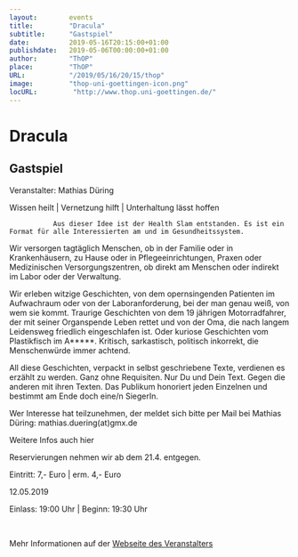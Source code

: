 ```yaml
---
layout:        events
title:         "Dracula"
subtitle:      "Gastspiel"
date:          2019-05-16T20:15:00+01:00
publishdate:   2019-05-06T00:00:00+01:00
author:        "ThOP"
place:         "ThOP"
URL:           "/2019/05/16/20/15/thop"
image:         "thop-uni-goettingen-icon.png"
locURL:         "http://www.thop.uni-goettingen.de/"
---
```


Dracula
===========

Gastspiel
-----------



Veranstalter: Mathias Düring 

Wissen heilt | Vernetzung hilft | Unterhaltung lässt hoffen 



               Aus dieser Idee ist der Health Slam entstanden. Es ist ein Format für alle Interessierten am und im Gesundheitssystem. 

Wir versorgen tagtäglich Menschen, ob in der Familie oder in Krankenhäusern, zu Hause oder in Pflegeeinrichtungen, Praxen oder Medizinischen Versorgungszentren, ob direkt am Menschen oder indirekt im Labor oder der Verwaltung. 

Wir erleben witzige Geschichten, von dem opernsingenden Patienten im Aufwachraum oder von der Laboranforderung, bei der man genau weiß, von wem sie kommt. Traurige Geschichten von dem 19 jährigen Motorradfahrer, der mit seiner Organspende Leben rettet und von der Oma, die nach langem Leidensweg friedlich eingeschlafen ist. Oder kuriose Geschichten vom Plastikfisch im A*****. Kritisch, sarkastisch, politisch inkorrekt, die Menschenwürde immer achtend. 

All diese Geschichten, verpackt in selbst geschriebene Texte, verdienen es erzählt zu werden. Ganz ohne Requisiten. Nur Du und Dein Text. Gegen die anderen mit ihren Texten. Das Publikum honoriert jeden Einzelnen und bestimmt am Ende doch eine/n SiegerIn. 

Wer Interesse hat teilzunehmen, der meldet sich bitte per Mail bei Mathias Düring: mathias.duering(at)gmx.de 

Weitere Infos auch hier

Reservierungen nehmen wir ab dem 21.4. entgegen. 

Eintritt: 7,- Euro | erm. 4,- Euro 

12.05.2019 

Einlass: 19:00 Uhr | Beginn: 19:30 Uhr

 



Mehr Informationen auf der [Webseite des Veranstalters](http://www.thop.uni-goettingen.de/http://www.thop.uni-goettingen.de/sommer2019/201905-dracula-edw.php)
